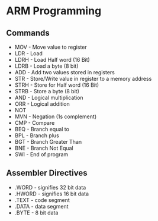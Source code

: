 # ARM Programming

## Commands 
- MOV - Move value to register
- LDR - Load
- LDRH - Load Half word (16 Bit)
- LDRB - Load a byte (8 bit)
- ADD - Add two values stored in registers
- STR - Store/Write value in register to a memory address
- STRH - Store for Half word (16 Bit)
- STRB - Store a byte (8 bit)
- AND - Logical multiplication
- ORR - Logical addition
- NOT 
- MVN - Negation (1s complement)
- CMP - Compare
- BEQ - Branch equal to
- BPL - Branch plus
- BGT - Branch Greater Than
- BNE - Branch Not Equal
- SWI - End of program

## Assembler Directives
- .WORD - signifies 32 bit data
- .HWORD - signifies 16 bit data
- .TEXT - code segment
- .DATA - data segment
- .BYTE - 8 bit data
